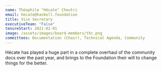 ```yaml
---
name: Théophile "Hécate" Choutri
email: hecate@haskell.foundation
title: Vice Secretary
executiveTeam: "False"
tenureStart: 2021-02-01
image: /assets/images/board-members/thc.png
committees: Documentation (Chair), Technical Agenda, Community
---
```

Hécate has played a huge part in a complete overhaul of the community docs over the past year, and brings to the Foundation their will to change things for the better.
